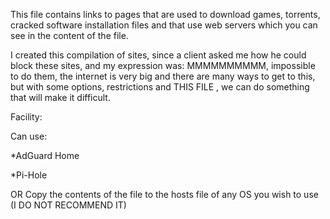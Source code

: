 This file contains links to pages that are used to download games, torrents, cracked software installation files and that use web servers which you can see in the content of the file.

I created this compilation of sites, since a client asked me how he could block these sites, and my expression was: MMMMMMMMMM, impossible to do them, the internet is very big and there are many ways to get to this, but with some options, restrictions and THIS FILE , we can do something that will make it difficult.

Facility:

Can use:

*AdGuard Home

*Pi-Hole

OR Copy the contents of the file to the hosts file of any OS you wish to use (I DO NOT RECOMMEND IT)

